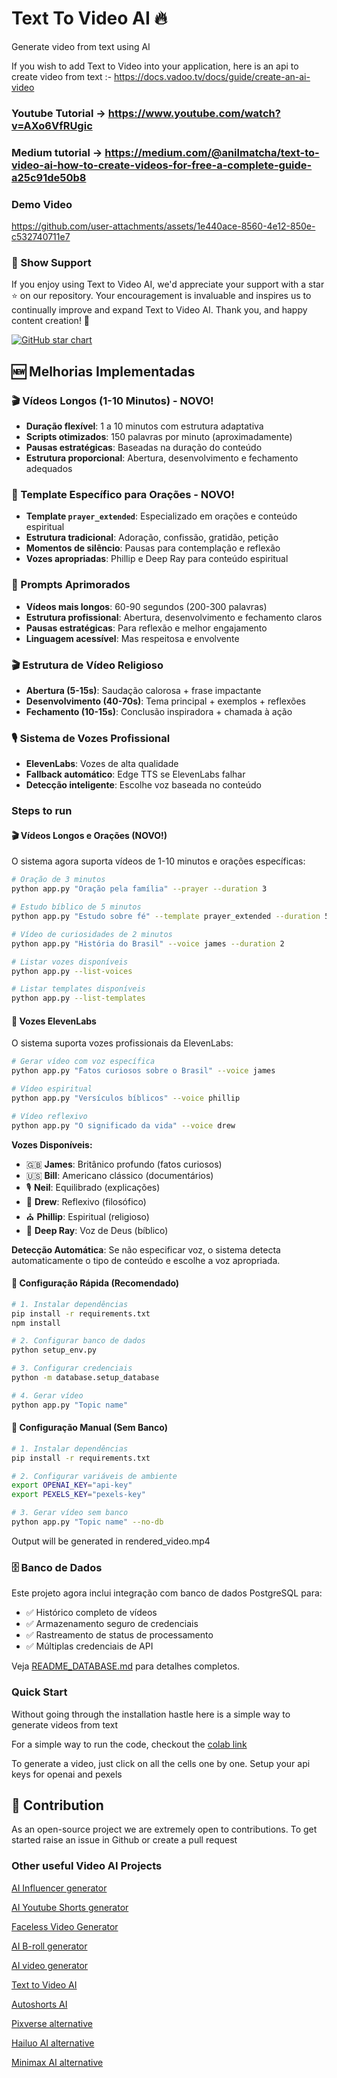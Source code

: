 # Text To Video AI 🔥

Generate video from text using AI

If you wish to add Text to Video into your application, here is an api to create video from text :- https://docs.vadoo.tv/docs/guide/create-an-ai-video

### Youtube Tutorial -> https://www.youtube.com/watch?v=AXo6VfRUgic

### Medium tutorial -> https://medium.com/@anilmatcha/text-to-video-ai-how-to-create-videos-for-free-a-complete-guide-a25c91de50b8

### Demo Video

https://github.com/user-attachments/assets/1e440ace-8560-4e12-850e-c532740711e7

### 🌟 Show Support

If you enjoy using Text to Video AI, we'd appreciate your support with a star ⭐ on our repository. Your encouragement is invaluable and inspires us to continually improve and expand Text to Video AI. Thank you, and happy content creation! 🎉

[![GitHub star chart](https://img.shields.io/github/stars/SamurAIGPT/Text-To-Video-AI?style=social)](https://github.com/SamurAIGPT/Text-To-Video-AI/stargazers)

## 🆕 Melhorias Implementadas

### 🎬 Vídeos Longos (1-10 Minutos) - NOVO!
- **Duração flexível**: 1 a 10 minutos com estrutura adaptativa
- **Scripts otimizados**: 150 palavras por minuto (aproximadamente)
- **Pausas estratégicas**: Baseadas na duração do conteúdo
- **Estrutura proporcional**: Abertura, desenvolvimento e fechamento adequados

### 🙏 Template Específico para Orações - NOVO!
- **Template `prayer_extended`**: Especializado em orações e conteúdo espiritual
- **Estrutura tradicional**: Adoração, confissão, gratidão, petição
- **Momentos de silêncio**: Pausas para contemplação e reflexão
- **Vozes apropriadas**: Phillip e Deep Ray para conteúdo espiritual

### 📝 Prompts Aprimorados
- **Vídeos mais longos**: 60-90 segundos (200-300 palavras)
- **Estrutura profissional**: Abertura, desenvolvimento e fechamento claros
- **Pausas estratégicas**: Para reflexão e melhor engajamento
- **Linguagem acessível**: Mas respeitosa e envolvente

### 🎬 Estrutura de Vídeo Religioso
- **Abertura (5-15s)**: Saudação calorosa + frase impactante
- **Desenvolvimento (40-70s)**: Tema principal + exemplos + reflexões
- **Fechamento (10-15s)**: Conclusão inspiradora + chamada à ação

### 🎙️ Sistema de Vozes Profissional
- **ElevenLabs**: Vozes de alta qualidade
- **Fallback automático**: Edge TTS se ElevenLabs falhar
- **Detecção inteligente**: Escolhe voz baseada no conteúdo

### Steps to run

#### 🎬 Vídeos Longos e Orações (NOVO!)
O sistema agora suporta vídeos de 1-10 minutos e orações específicas:

```bash
# Oração de 3 minutos
python app.py "Oração pela família" --prayer --duration 3

# Estudo bíblico de 5 minutos
python app.py "Estudo sobre fé" --template prayer_extended --duration 5

# Vídeo de curiosidades de 2 minutos
python app.py "História do Brasil" --voice james --duration 2

# Listar vozes disponíveis
python app.py --list-voices

# Listar templates disponíveis
python app.py --list-templates
```

#### 🎤 Vozes ElevenLabs
O sistema suporta vozes profissionais da ElevenLabs:

```bash
# Gerar vídeo com voz específica
python app.py "Fatos curiosos sobre o Brasil" --voice james

# Vídeo espiritual
python app.py "Versículos bíblicos" --voice phillip

# Vídeo reflexivo
python app.py "O significado da vida" --voice drew
```

**Vozes Disponíveis:**
- 🇬🇧 **James**: Britânico profundo (fatos curiosos)
- 🇺🇸 **Bill**: Americano clássico (documentários)
- 🎙️ **Neil**: Equilibrado (explicações)
- 🧘 **Drew**: Reflexivo (filosófico)
- ⛪ **Phillip**: Espiritual (religioso)
- 🙏 **Deep Ray**: Voz de Deus (bíblico)

**Detecção Automática**: Se não especificar voz, o sistema detecta automaticamente o tipo de conteúdo e escolhe a voz apropriada.

#### 🚀 Configuração Rápida (Recomendado)

```bash
# 1. Instalar dependências
pip install -r requirements.txt
npm install

# 2. Configurar banco de dados
python setup_env.py

# 3. Configurar credenciais
python -m database.setup_database

# 4. Gerar vídeo
python app.py "Topic name"
```

#### 🔧 Configuração Manual (Sem Banco)

```bash
# 1. Instalar dependências
pip install -r requirements.txt

# 2. Configurar variáveis de ambiente
export OPENAI_KEY="api-key"
export PEXELS_KEY="pexels-key"

# 3. Gerar vídeo sem banco
python app.py "Topic name" --no-db
```

Output will be generated in rendered_video.mp4

### 🗄️ Banco de Dados

Este projeto agora inclui integração com banco de dados PostgreSQL para:

- ✅ Histórico completo de vídeos
- ✅ Armazenamento seguro de credenciais
- ✅ Rastreamento de status de processamento
- ✅ Múltiplas credenciais de API

Veja [README_DATABASE.md](README_DATABASE.md) para detalhes completos.

### Quick Start

Without going through the installation hastle here is a simple way to generate videos from text

For a simple way to run the code, checkout the [colab link](/Text_to_Video_example.ipynb)

To generate a video, just click on all the cells one by one. Setup your api keys for openai and pexels

## 💁 Contribution

As an open-source project we are extremely open to contributions. To get started raise an issue in Github or create a pull request

### Other useful Video AI Projects

[AI Influencer generator](https://github.com/SamurAIGPT/AI-Influencer-Generator)

[AI Youtube Shorts generator](https://github.com/SamurAIGPT/AI-Youtube-Shorts-Generator/)

[Faceless Video Generator](https://github.com/SamurAIGPT/Faceless-Video-Generator)

[AI B-roll generator](https://github.com/Anil-matcha/AI-B-roll)

[AI video generator](https://www.vadoo.tv/ai-video-generator)

[Text to Video AI](https://www.vadoo.tv/text-to-video-ai)

[Autoshorts AI](https://www.vadoo.tv/autoshorts-ai)

[Pixverse alternative](https://www.vadoo.tv/pixverse-ai)

[Hailuo AI alternative](https://www.vadoo.tv/hailuo-ai)

[Minimax AI alternative](https://www.vadoo.tv/minimax-ai)
